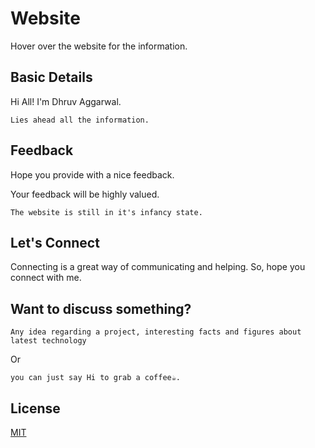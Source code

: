 # Website

Hover over the website for the information.

## Basic Details 

Hi All! I'm Dhruv Aggarwal.

```
Lies ahead all the information. 
````
## Feedback

Hope you provide with a nice feedback.

Your feedback will be highly valued.

````
The website is still in it's infancy state.
````

## Let's Connect

Connecting is a great way of communicating and helping. So, hope you connect with me.

## Want to discuss something?

````
Any idea regarding a project, interesting facts and figures about latest technology
````
Or
````
you can just say Hi to grab a coffee☕.
````

## License
[MIT](https://github.com/dA505819/dA505819.github.io/blob/master/LICENSE)
